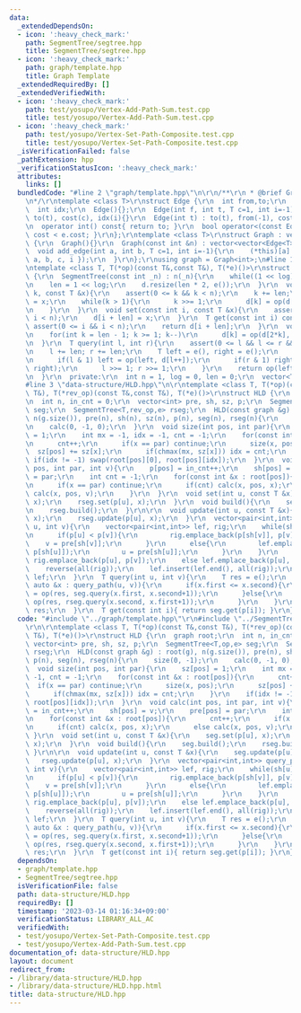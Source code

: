 ```yaml
---
data:
  _extendedDependsOn:
  - icon: ':heavy_check_mark:'
    path: SegmentTree/segtree.hpp
    title: SegmentTree/segtree.hpp
  - icon: ':heavy_check_mark:'
    path: graph/template.hpp
    title: Graph Template
  _extendedRequiredBy: []
  _extendedVerifiedWith:
  - icon: ':heavy_check_mark:'
    path: test/yosupo/Vertex-Add-Path-Sum.test.cpp
    title: test/yosupo/Vertex-Add-Path-Sum.test.cpp
  - icon: ':heavy_check_mark:'
    path: test/yosupo/Vertex-Set-Path-Composite.test.cpp
    title: test/yosupo/Vertex-Set-Path-Composite.test.cpp
  _isVerificationFailed: false
  _pathExtension: hpp
  _verificationStatusIcon: ':heavy_check_mark:'
  attributes:
    links: []
  bundledCode: "#line 2 \"graph/template.hpp\"\n\r\n/**\r\n * @brief Graph Template\r\
    \n*/\r\ntemplate <class T>\r\nstruct Edge {\r\n  int from,to;\r\n  T cost;\r\n\
    \  int idx;\r\n  Edge(){};\r\n  Edge(int f, int t, T c=1, int i=-1) : from(f),\
    \ to(t), cost(c), idx(i){}\r\n  Edge(int t) : to(t), from(-1), cost(1), idx(-1){}\r\
    \n  operator int() const{ return to; }\r\n  bool operator<(const Edge &e){ return\
    \ cost < e.cost; }\r\n};\r\ntemplate <class T>\r\nstruct Graph : vector<vector<Edge<T>>>\
    \ {\r\n  Graph(){}\r\n  Graph(const int &n) : vector<vector<Edge<T>>>(n){}\r\n\
    \  void add_edge(int a, int b, T c=1, int i=-1){\r\n    (*this)[a].push_back({\
    \ a, b, c, i });\r\n  }\r\n};\r\nusing graph = Graph<int>;\n#line 1 \"SegmentTree/segtree.hpp\"\
    \ntemplate <class T, T(*op)(const T&,const T&), T(*e)()>\r\nstruct SegmentTree\
    \ {\r\n  SegmentTree(const int _n) : n(_n){\r\n    while((1 << log) < n) log++;\r\
    \n    len = 1 << log;\r\n    d.resize(len * 2, e());\r\n  }\r\n  void update(int\
    \ k, const T &x){\r\n    assert(0 <= k && k < n);\r\n    k += len;\r\n    d[k]\
    \ = x;\r\n    while(k > 1){\r\n      k >>= 1;\r\n      d[k] = op(d[k*2], d[k*2+1]);\r\
    \n    }\r\n  }\r\n  void set(const int i, const T &x){\r\n    assert(0 <= i &&\
    \ i < n);\r\n    d[i + len] = x;\r\n  }\r\n  T get(const int i) const{\r\n   \
    \ assert(0 <= i && i < n);\r\n    return d[i + len];\r\n  }\r\n  void build(){\r\
    \n    for(int k = len - 1; k >= 1; k--)\r\n      d[k] = op(d[2*k], d[2*k+1]);\r\
    \n  }\r\n  T query(int l, int r){\r\n    assert(0 <= l && l <= r && r <= n);\r\
    \n    l += len; r += len;\r\n    T left = e(), right = e();\r\n    while(l < r){\r\
    \n      if(l & 1) left = op(left, d[l++]);\r\n      if(r & 1) right = op(d[--r],\
    \ right);\r\n      l >>= 1; r >>= 1;\r\n    }\r\n    return op(left, right);\r\
    \n  }\r\n  private:\r\n  int n = 1, log = 0, len = 0;\r\n  vector<T> d;\r\n};\n\
    #line 3 \"data-structure/HLD.hpp\"\n\r\ntemplate <class T, T(*op)(const T&,const\
    \ T&), T(*rev_op)(const T&,const T&), T(*e)()>\r\nstruct HLD {\r\n  graph root;\r\
    \n  int n, in_cnt = 0;\r\n  vector<int> pre, sh, sz, p;\r\n  SegmentTree<T,op,e>\
    \ seg;\r\n  SegmentTree<T,rev_op,e> rseg;\r\n  HLD(const graph &g) : root(g),\
    \ n(g.size()), pre(n), sh(n), sz(n), p(n), seg(n), rseg(n){\r\n    size(0, -1);\r\
    \n    calc(0, -1, 0);\r\n  }\r\n  void size(int pos, int par){\r\n    sz[pos]\
    \ = 1;\r\n    int mx = -1, idx = -1, cnt = -1;\r\n    for(const int &x : root[pos]){\r\
    \n      cnt++;\r\n      if(x == par) continue;\r\n      size(x, pos);\r\n    \
    \  sz[pos] += sz[x];\r\n      if(chmax(mx, sz[x])) idx = cnt;\r\n    }\r\n   \
    \ if(idx != -1) swap(root[pos][0], root[pos][idx]);\r\n  }\r\n  void calc(int\
    \ pos, int par, int v){\r\n    p[pos] = in_cnt++;\r\n    sh[pos] = v;\r\n    pre[pos]\
    \ = par;\r\n    int cnt = -1;\r\n    for(const int &x : root[pos]){\r\n      cnt++;\r\
    \n      if(x == par) continue;\r\n      if(cnt) calc(x, pos, x);\r\n      else\
    \ calc(x, pos, v);\r\n    }\r\n  }\r\n  void set(int u, const T &x){\r\n    seg.set(p[u],\
    \ x);\r\n    rseg.set(p[u], x);\r\n  }\r\n  void build(){\r\n    seg.build();\r\
    \n    rseg.build();\r\n  }\r\n\r\n  void update(int u, const T &x){\r\n    seg.update(p[u],\
    \ x);\r\n    rseg.update(p[u], x);\r\n  }\r\n  vector<pair<int,int>> query_path(int\
    \ u, int v){\r\n    vector<pair<int,int>> lef, rig;\r\n    while(sh[u] != sh[v]){\r\
    \n      if(p[u] < p[v]){\r\n        rig.emplace_back(p[sh[v]], p[v]);\r\n    \
    \    v = pre[sh[v]];\r\n      }\r\n      else{\r\n        lef.emplace_back(p[u],\
    \ p[sh[u]]);\r\n        u = pre[sh[u]];\r\n      }\r\n    }\r\n    if(p[u] < p[v])\
    \ rig.emplace_back(p[u], p[v]);\r\n    else lef.emplace_back(p[u], p[v]);\r\n\
    \    reverse(all(rig));\r\n    lef.insert(lef.end(), all(rig));\r\n    return\
    \ lef;\r\n  }\r\n  T query(int u, int v){\r\n    T res = e();\r\n    for(const\
    \ auto &x : query_path(u, v)){\r\n      if(x.first <= x.second){\r\n        res\
    \ = op(res, seg.query(x.first, x.second+1));\r\n      }else{\r\n        res =\
    \ op(res, rseg.query(x.second, x.first+1));\r\n      }\r\n    }\r\n    return\
    \ res;\r\n  }\r\n  T get(const int i){ return seg.get(p[i]); }\r\n};\n"
  code: "#include \"../graph/template.hpp\"\r\n#include \"../SegmentTree/segtree.hpp\"\
    \r\n\r\ntemplate <class T, T(*op)(const T&,const T&), T(*rev_op)(const T&,const\
    \ T&), T(*e)()>\r\nstruct HLD {\r\n  graph root;\r\n  int n, in_cnt = 0;\r\n \
    \ vector<int> pre, sh, sz, p;\r\n  SegmentTree<T,op,e> seg;\r\n  SegmentTree<T,rev_op,e>\
    \ rseg;\r\n  HLD(const graph &g) : root(g), n(g.size()), pre(n), sh(n), sz(n),\
    \ p(n), seg(n), rseg(n){\r\n    size(0, -1);\r\n    calc(0, -1, 0);\r\n  }\r\n\
    \  void size(int pos, int par){\r\n    sz[pos] = 1;\r\n    int mx = -1, idx =\
    \ -1, cnt = -1;\r\n    for(const int &x : root[pos]){\r\n      cnt++;\r\n    \
    \  if(x == par) continue;\r\n      size(x, pos);\r\n      sz[pos] += sz[x];\r\n\
    \      if(chmax(mx, sz[x])) idx = cnt;\r\n    }\r\n    if(idx != -1) swap(root[pos][0],\
    \ root[pos][idx]);\r\n  }\r\n  void calc(int pos, int par, int v){\r\n    p[pos]\
    \ = in_cnt++;\r\n    sh[pos] = v;\r\n    pre[pos] = par;\r\n    int cnt = -1;\r\
    \n    for(const int &x : root[pos]){\r\n      cnt++;\r\n      if(x == par) continue;\r\
    \n      if(cnt) calc(x, pos, x);\r\n      else calc(x, pos, v);\r\n    }\r\n \
    \ }\r\n  void set(int u, const T &x){\r\n    seg.set(p[u], x);\r\n    rseg.set(p[u],\
    \ x);\r\n  }\r\n  void build(){\r\n    seg.build();\r\n    rseg.build();\r\n \
    \ }\r\n\r\n  void update(int u, const T &x){\r\n    seg.update(p[u], x);\r\n \
    \   rseg.update(p[u], x);\r\n  }\r\n  vector<pair<int,int>> query_path(int u,\
    \ int v){\r\n    vector<pair<int,int>> lef, rig;\r\n    while(sh[u] != sh[v]){\r\
    \n      if(p[u] < p[v]){\r\n        rig.emplace_back(p[sh[v]], p[v]);\r\n    \
    \    v = pre[sh[v]];\r\n      }\r\n      else{\r\n        lef.emplace_back(p[u],\
    \ p[sh[u]]);\r\n        u = pre[sh[u]];\r\n      }\r\n    }\r\n    if(p[u] < p[v])\
    \ rig.emplace_back(p[u], p[v]);\r\n    else lef.emplace_back(p[u], p[v]);\r\n\
    \    reverse(all(rig));\r\n    lef.insert(lef.end(), all(rig));\r\n    return\
    \ lef;\r\n  }\r\n  T query(int u, int v){\r\n    T res = e();\r\n    for(const\
    \ auto &x : query_path(u, v)){\r\n      if(x.first <= x.second){\r\n        res\
    \ = op(res, seg.query(x.first, x.second+1));\r\n      }else{\r\n        res =\
    \ op(res, rseg.query(x.second, x.first+1));\r\n      }\r\n    }\r\n    return\
    \ res;\r\n  }\r\n  T get(const int i){ return seg.get(p[i]); }\r\n};"
  dependsOn:
  - graph/template.hpp
  - SegmentTree/segtree.hpp
  isVerificationFile: false
  path: data-structure/HLD.hpp
  requiredBy: []
  timestamp: '2023-03-14 01:16:34+09:00'
  verificationStatus: LIBRARY_ALL_AC
  verifiedWith:
  - test/yosupo/Vertex-Set-Path-Composite.test.cpp
  - test/yosupo/Vertex-Add-Path-Sum.test.cpp
documentation_of: data-structure/HLD.hpp
layout: document
redirect_from:
- /library/data-structure/HLD.hpp
- /library/data-structure/HLD.hpp.html
title: data-structure/HLD.hpp
---
```

